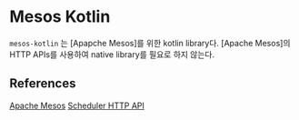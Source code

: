 # Mesos Kotlin

`mesos-kotlin` 는 [Apapche Mesos]를 위한 kotlin library다. [Apache Mesos]의 HTTP APIs를 사용하여 native library를 필요로 하지 않는다.


  

## References

[Apache Mesos](http://mesos.apache.org/)
[Scheduler HTTP API](http://mesos.apache.org/documentation/latest/scheduler-http-api/)

